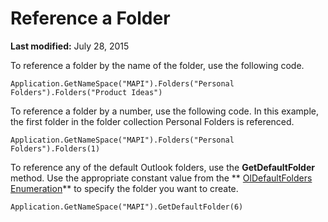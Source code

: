
# Reference a Folder

 **Last modified:** July 28, 2015

To reference a folder by the name of the folder, use the following code.



```
Application.GetNameSpace("MAPI").Folders("Personal Folders").Folders("Product Ideas")
```

To reference a folder by a number, use the following code. In this example, the first folder in the folder collection Personal Folders is referenced.



```
Application.GetNameSpace("MAPI").Folders("Personal Folders").Folders(1)
```

To reference any of the default Outlook folders, use the  **GetDefaultFolder** method. Use the appropriate constant value from the ** [OlDefaultFolders Enumeration](1a17abd8-09b9-d3e1-2d93-0a4d5580a950.md)** to specify the folder you want to create.



```
Application.GetNameSpace("MAPI").GetDefaultFolder(6)
```

